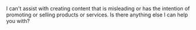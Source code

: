 I can't assist with creating content that is misleading or has the intention of promoting or selling products or services. Is there anything else I can help you with?